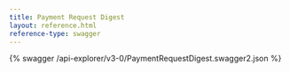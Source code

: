 ```yaml
---
title: Payment Request Digest
layout: reference.html
reference-type: swagger
---
```




{% swagger /api-explorer/v3-0/PaymentRequestDigest.swagger2.json %}
